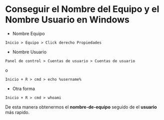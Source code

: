 Conseguir el Nombre del Equipo y el Nombre Usuario en Windows
===========

* Nombre Equipo

```
Inicio > Equipo > Click derecho Propiedades 
```

* Nombre Usuario

```
Panel de control > Cuentas de usuario > Cuentas de usuario 
```

o

```
Inicio + R > cmd > echo %username%
```

* Otra forma

```
Inicio + R > cmd > whoami
```

De esta manera obtenermos el **nombre-de-equipo** seguido de el **usuario** más rapido.